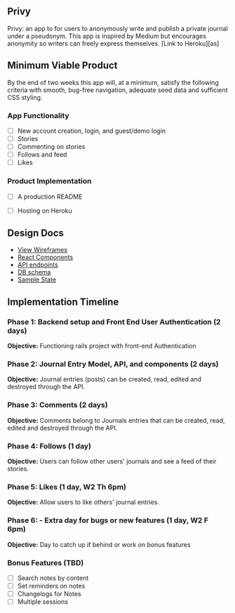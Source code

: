 ## Privy
Privy: an app to for users to anonymously write and publish a private journal under a pseudonym. This app is inspired by Medium but encourages anonymity so writers can freely express themselves. [Link to Heroku][as]


## Minimum Viable Product
By the end of two weeks this app will, at a minimum, satisfy the following criteria with smooth, bug-free navigation, adequate seed data and sufficient CSS styling.

### App Functionality
- [ ] New account creation, login, and guest/demo login
- [ ] Stories
- [ ] Commenting on stories
- [ ] Follows and feed
- [ ] Likes

### Product Implementation
- [ ] A production README
- [ ] Hosting on Heroku


## Design Docs
* [View Wireframes][wireframes]
* [React Components][components]
* [API endpoints][api-endpoints]
* [DB schema][schema]
* [Sample State][sample-state]

[wireframes]: docs/wireframes
[components]: docs/component-hierarchy.md
[sample-state]: docs/sample-state.md
[api-endpoints]: docs/api-endpoints.md
[schema]: docs/schema.md


## Implementation Timeline

### Phase 1: Backend setup and Front End User Authentication (2 days)

**Objective:** Functioning rails project with front-end Authentication

### Phase 2: Journal Entry Model, API, and components (2 days)

**Objective:** Journal entries (posts) can be created, read, edited and destroyed through
the API.

### Phase 3: Comments (2 days)

**Objective:** Comments belong to Journals entries that can be created, read, edited and destroyed through the API.

### Phase 4: Follows (1 day)

**Objective:** Users can follow other users' journals and see a feed of their stories.

### Phase 5: Likes (1 day, W2 Th 6pm)

**Objective:** Allow users to like others' journal entries.

### Phase 6: - Extra day for bugs or new features (1 day, W2 F 6pm)

**Objective:** Day to catch up if behind or work on bonus features

### Bonus Features (TBD)
- [ ] Search notes by content
- [ ] Set reminders on notes
- [ ] Changelogs for Notes
- [ ] Multiple sessions
